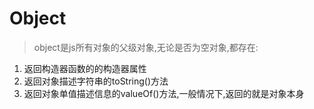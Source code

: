 # Object
>object是js所有对象的父级对象,无论是否为空对象,都存在:
   
   1. 返回构造器函数的的构造器属性
   1. 返回对象描述字符串的toString()方法
   1. 返回对象单值描述信息的valueOf()方法,一般情况下,返回的就是对象本身